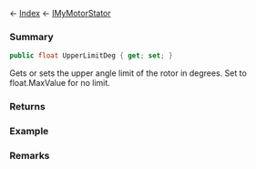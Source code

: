 ← [Index](Api-Index) ← [IMyMotorStator](Sandbox.ModAPI.Ingame.IMyMotorStator)

### Summary

```csharp
public float UpperLimitDeg { get; set; }
```

Gets or sets the upper angle limit of the rotor in degrees. Set to float.MaxValue for no limit.

### Returns

### Example

### Remarks

